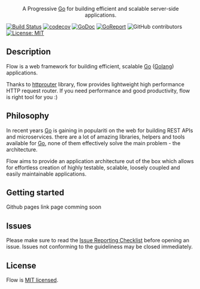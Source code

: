 <p align="center"> A Progressive <a href="https://golang.org/">Go</a> for building efficient and scalable server-side applications.
</p>
<p align="center">

[![Build Status](https://api.travis-ci.com/go-flow/flow.svg?branch=master)](https://travis-ci.com/go-flow/flow)
[![codecov](https://codecov.io/gh/go-flow/flow/branch/master/graph/badge.svg)](https://codecov.io/gh/go-flow/flow)
[![GoDoc](https://godoc.org/github.com/go-flow/flow?status.svg)](https://godoc.org/github.com/go-flow/flow)
[![GoReport](https://goreportcard.com/badge/github.com/go-flow/flow)](https://goreportcard.com/report/github.com/go-flow/flow)
![GitHub contributors](https://img.shields.io/github/contributors/go-flow/flow.svg)
[![License: MIT](https://img.shields.io/badge/License-MIT-blue.svg)](https://opensource.org/licenses/MIT)

</p>

## Description

Flow is a web framework for building efficient, scalable <a href="https://golang.org/">Go</a> (<a href="https://golang.org/">Golang</a>) applications.

Thanks to <a href="https://github.com/julienschmidt/httprouter">httprouter</a> library, flow provides lightweight high performance HTTP request router. If you need performance and good productivity, flow is right tool for you :)

## Philosophy

In recent years <a href="https://golang.org/">Go</a> is gaining in populariti on the web for building REST APIs and microservices. there are a lot of amazing libraries, helpers and tools available for  <a href="https://golang.org/">Go</a>, none of them effectively solve the main problem - the architecture.

Flow aims to provide an application architecture out of the box which allows for effortless creation of highly testable, scalable, loosely coupled and easily maintainable applications.

## Getting started

Github pages link page comming soon

## Issues
Please make sure to read the [Issue Reporting Checklist](https://github.com/go-flow/flow/blob/master/CONTRIBUTING.md#-submitting-an-issue) before opening an issue. Issues not conforming to the guideliness may be closed immediately.



## License

Flow is [MIT licensed](LICENSE).
